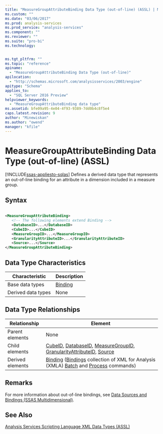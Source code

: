 ```yaml
---
title: "MeasureGroupAttributeBinding Data Type (out-of-line) (ASSL) | Microsoft Docs"
ms.custom: ""
ms.date: "03/06/2017"
ms.prod: analysis-services
ms.prod_service: "analysis-services"
ms.component: ""
ms.reviewer: ""
ms.suite: "pro-bi"
ms.technology: 
  

ms.tgt_pltfrm: ""
ms.topic: "reference"
apiname: 
  - "MeasureGroupAttributeBinding Data Type (out-of-line)"
apilocation: 
  - "http://schemas.microsoft.com/analysisservices/2003/engine"
apitype: "Schema"
applies_to: 
  - "SQL Server 2016 Preview"
helpviewer_keywords: 
  - "MeasureGroupAttributeBinding data type"
ms.assetid: bfe09a95-4e04-4f93-9389-7dd0b4c8f5e4
caps.latest.revision: 9
author: "Minewiskan"
ms.author: "owend"
manager: "kfile"
---
```

# MeasureGroupAttributeBinding Data Type (out-of-line) (ASSL)
[!INCLUDE[ssas-appliesto-sqlas](../../../includes/ssas-appliesto-sqlas.md)]
  Defines a derived data type that represents an out-of-line binding for an attribute in a dimension included in a measure group.  
  
## Syntax  
  
```xml  
  
<MeasureGroupAttributeBinding>  
   <!-- The following elements extend Binding -->  
   <DatabaseID>...</DatabaseID>  
   <CubeID>...</CubeID>  
   <MeasureGroupID>...</MeasureGroupID>  
   <GranularityAttributeID>...</GranularityAttributeID>  
   <Source>...</Source>  
</MeasureGroupAttributeBinding>  
```  
  
## Data Type Characteristics  
  
|Characteristic|Description|  
|--------------------|-----------------|  
|Base data types|[Binding](../../../analysis-services/scripting/data-type/binding-data-type-assl.md)|  
|Derived data types|None|  
  
## Data Type Relationships  
  
|Relationship|Element|  
|------------------|-------------|  
|Parent elements|None|  
|Child elements|[CubeID](../../../analysis-services/scripting/properties/cubeid-element-assl.md), [DatabaseID](../../../analysis-services/xmla/xml-elements-properties/databaseid-element-xmla.md), [MeasureGroupID](../../../analysis-services/scripting/properties/measuregroupid-element-assl.md), [GranularityAttributeID](../../../analysis-services/scripting/properties/granularityattributeid-element-assl.md), [Source](../../../analysis-services/scripting/properties/source-element-binding-assl.md)|  
|Derived elements|[Binding](../../../analysis-services/xmla/xml-elements-properties/binding-element-xmla.md) ([Bindings](../../../analysis-services/scripting/collections/attributes-element-assl.md) collection of XML for Analysis (XMLA) [Batch](../../../analysis-services/xmla/xml-elements-commands/batch-element-xmla.md) and [Process](../../../analysis-services/xmla/xml-elements-commands/process-element-xmla.md) commands)|  
  
## Remarks  
 For more information about out-of-line bindings, see [Data Sources and Bindings &#40;SSAS Multidimensional&#41;](../../../analysis-services/multidimensional-models/data-sources-and-bindings-ssas-multidimensional.md).  
  
## See Also  
 [Analysis Services Scripting Language XML Data Types &#40;ASSL&#41;](../../../analysis-services/scripting/data-type/analysis-services-scripting-language-xml-data-types-assl.md)  
  
  
